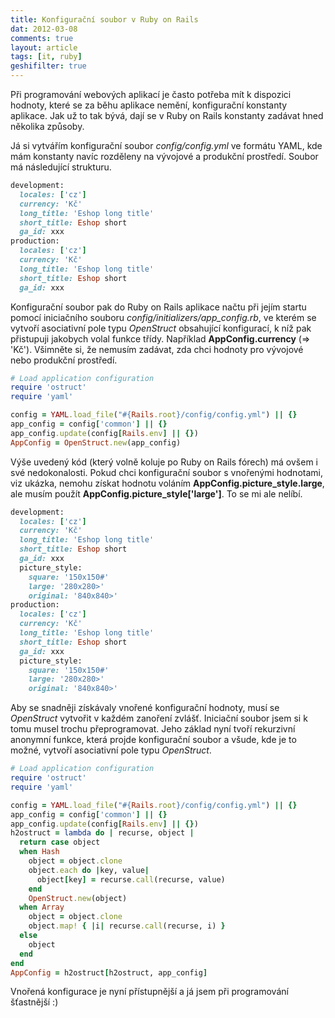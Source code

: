 ```yaml
---
title: Konfigurační soubor v Ruby on Rails
dat: 2012-03-08
comments: true
layout: article
tags: [it, ruby]
geshifilter: true
---
```


Při programování webových aplikací je často potřeba mít k dispozici hodnoty, které se za běhu aplikace nemění, konfigurační konstanty aplikace. Jak už to tak bývá, dají se v Ruby on Rails konstanty zadávat hned několika způsoby.

Já si vytvářím konfigurační soubor *config/config.yml* ve formátu YAML, kde mám konstanty navíc rozděleny na vývojové a produkční prostředí. Soubor má následující strukturu.

```ruby
development:
  locales: ['cz']
  currency: 'Kč'
  long_title: 'Eshop long title'
  short_title: Eshop short
  ga_id: xxx
production:
  locales: ['cz']
  currency: 'Kč'
  long_title: 'Eshop long title'
  short_title: Eshop short
  ga_id: xxx
```

Konfigurační soubor pak do Ruby on Rails aplikace načtu při jejím startu pomocí iniciačního souboru *config/initializers/app_config.rb*, ve kterém se vytvoří asociativní pole typu *OpenStruct* obsahující konfigurací, k níž pak přistupuji jakobych volal funkce třídy. Například **AppConfig.currency** (=> 'Kč'). Všimněte si, že nemusím zadávat, zda chci hodnoty pro vývojové nebo produkční prostředí.

```ruby
# Load application configuration
require 'ostruct'
require 'yaml'

config = YAML.load_file("#{Rails.root}/config/config.yml") || {}
app_config = config['common'] || {}
app_config.update(config[Rails.env] || {})
AppConfig = OpenStruct.new(app_config)
```

Výše uvedený kód (který volně koluje po Ruby on Rails fórech) má ovšem i své nedokonalosti. Pokud chci konfigurační soubor s vnořenými hodnotami, viz ukázka, nemohu získat hodnotu voláním **AppConfig.picture_style.large**, ale musím použít **AppConfig.picture_style['large']**. To se mi ale nelíbí.

```ruby
development:
  locales: ['cz']
  currency: 'Kč'
  long_title: 'Eshop long title'
  short_title: Eshop short
  ga_id: xxx
  picture_style:
    square: '150x150#'
    large: '280x280>'
    original: '840x840>'
production:
  locales: ['cz']
  currency: 'Kč'
  long_title: 'Eshop long title'
  short_title: Eshop short
  ga_id: xxx
  picture_style:
    square: '150x150#'
    large: '280x280>'
    original: '840x840>'
```

Aby se snadněji získávaly vnořené konfigurační hodnoty, musí se *OpenStruct* vytvořit v každém zanoření zvlášť. Iniciační soubor jsem si k tomu musel trochu přeprogramovat. Jeho základ nyní tvoří rekurzivní anonymní funkce, která projde konfigurační soubor a všude, kde je to možné, vytvoří asociativní pole typu *OpenStruct*.

```ruby
# Load application configuration
require 'ostruct'
require 'yaml'

config = YAML.load_file("#{Rails.root}/config/config.yml") || {}
app_config = config['common'] || {}
app_config.update(config[Rails.env] || {})
h2ostruct = lambda do | recurse, object |
  return case object
  when Hash
    object = object.clone
    object.each do |key, value|
      object[key] = recurse.call(recurse, value)
    end
    OpenStruct.new(object)
  when Array
    object = object.clone
    object.map! { |i| recurse.call(recurse, i) }
  else
    object
  end
end
AppConfig = h2ostruct[h2ostruct, app_config]
```

Vnořená konfigurace je nyní přístupnější a já jsem při programování šťastnější :)

